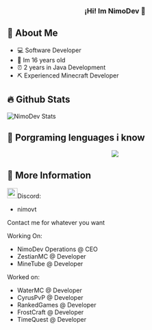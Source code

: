 <h3 align="center">¡Hi! Im NimoDev</a> 👋</h3>

## 📖 About Me
* 💻 Software Developer
* 🌱 Im 16 years old
* ⏰ 2 years in Java Development
* ⛏️ Experienced Minecraft Developer

## 🔥 Github Stats
![NimoDev Stats](https://github-readme-stats.vercel.app/api?username=NimxDev&theme=dark&show_icons=true&hide_border=true&count_private=true)

## 🌱 Porgraming lenguages i know
<p align="center">
  <a href="https://skillicons.dev">
    <img src="https://skillicons.dev/icons?i=java,js,cpp,html,python,mongo,mysql,redis,discord,git,github" />
  </a>
</p>

## 🧩 More Information

<img src="https://cdn.discordapp.com/attachments/854372954543751180/1220012403350311062/LnBuZw.png?ex=660d6417&is=65faef17&hm=4d811f73ccc79f8cd80a203b57b8b91d25dd84628428d6d343f024b8e773ddaf&" width="24"/>Discord:

* nimovt

Contact me for whatever you want

Working On:

* NimoDev Operations @ CEO
* ZestianMC @ Developer
* MineTube @ Developer


Worked on:
* WaterMC @ Developer
* CyrusPvP @ Developer
* RankedGames @ Developer
* FrostCraft @ Developer
* TimeQuest @ Developer


